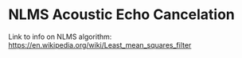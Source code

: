 # NLMS Acoustic Echo Cancelation

Link to info on NLMS algorithm:
https://en.wikipedia.org/wiki/Least_mean_squares_filter
